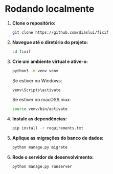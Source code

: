 
# Rodando localmente

1. **Clone o repositório:**
   ```bash
   git clone https://github.com/diaslui/fixif
   ```

2. **Navegue até o diretório do projeto:**
   ```bash
   cd fixif
   ```

3. **Crie um ambiente virtual e ative-o:**
   ```bash
   python3 -m venv venv
   ```
   Se estiver no Windows:
   ```bash
   venv\Scripts\activate
   ```
    Se estiver no macOS/Linux:
    ```bash
    source venv/bin/activate
    ```

4. **Instale as dependências:**
    ```bash
    pip install -r requirements.txt
    ```

5. **Aplique as migrações do banco de dados:**
    ```bash
    python manage.py migrate
    ```
6. **Rode o servidor de desenvolvimento:**
    ```bash
    python manage.py runserver
    ```
